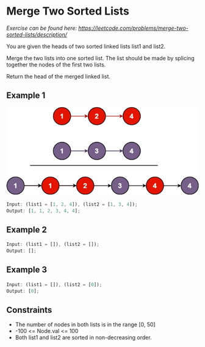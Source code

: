 # Merge Two Sorted Lists

_Exercise can be found here: <https://leetcode.com/problems/merge-two-sorted-lists/description/>_

You are given the heads of two sorted linked lists list1 and list2.

Merge the two lists into one sorted list. The list should be made by splicing together the nodes of the first two lists.

Return the head of the merged linked list.

## Example 1

![Example 1](merge_ex1.jpg)

```javascript
Input: (list1 = [1, 2, 4]), (list2 = [1, 3, 4]);
Output: [1, 1, 2, 3, 4, 4];
```

## Example 2

```javascript
Input: (list1 = []), (list2 = []);
Output: [];
```

## Example 3

```javascript
Input: (list1 = []), (list2 = [0]);
Output: [0];
```

## Constraints

- The number of nodes in both lists is in the range [0, 50]
- -100 <= Node.val <= 100
- Both list1 and list2 are sorted in non-decreasing order.
